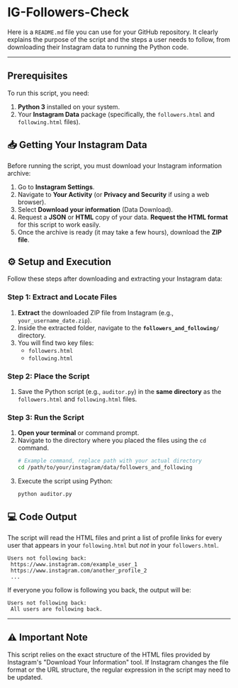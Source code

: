 # IG-Followers-Check
Here is a `README.md` file you can use for your GitHub repository. It clearly explains the purpose of the script and the steps a user needs to follow, from downloading their Instagram data to running the Python code.

-----

## Prerequisites

To run this script, you need:

1.  **Python 3** installed on your system.
2.  Your **Instagram Data** package (specifically, the `followers.html` and `following.html` files).

## 📥 Getting Your Instagram Data

Before running the script, you must download your Instagram information archive:

1.  Go to **Instagram Settings**.
2.  Navigate to **Your Activity** (or **Privacy and Security** if using a web browser).
3.  Select **Download your information** (Data Download).
4.  Request a **JSON** or **HTML** copy of your data. **Request the HTML format** for this script to work easily.
5.  Once the archive is ready (it may take a few hours), download the **ZIP file**.

## ⚙️ Setup and Execution

Follow these steps after downloading and extracting your Instagram data:

### Step 1: Extract and Locate Files

1.  **Extract** the downloaded ZIP file from Instagram (e.g., `your_username_date.zip`).
2.  Inside the extracted folder, navigate to the **`followers_and_following/`** directory.
3.  You will find two key files:
      * `followers.html`
      * `following.html`

### Step 2: Place the Script

1.  Save the Python script (e.g., `auditor.py`) in the **same directory** as the `followers.html` and `following.html` files.

### Step 3: Run the Script

1.  **Open your terminal** or command prompt.
2.  Navigate to the directory where you placed the files using the `cd` command.
    ```bash
    # Example command, replace path with your actual directory
    cd /path/to/your/instagram/data/followers_and_following
    ```
3.  Execute the script using Python:
    ```bash
    python auditor.py
    ```

## 💻 Code Output

The script will read the HTML files and print a list of profile links for every user that appears in your `following.html` but *not* in your `followers.html`.

```
Users not following back:
 https://www.instagram.com/example_user_1
 https://www.instagram.com/another_profile_2
 ...
```

If everyone you follow is following you back, the output will be:

```
Users not following back:
 All users are following back.
```

-----

## ⚠️ Important Note

This script relies on the exact structure of the HTML files provided by Instagram's "Download Your Information" tool. If Instagram changes the file format or the URL structure, the regular expression in the script may need to be updated.
